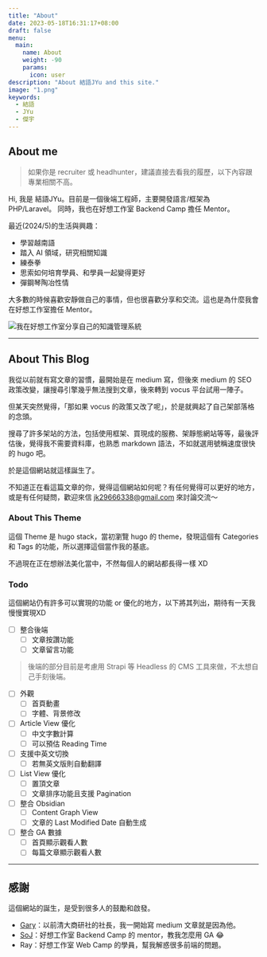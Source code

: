 ```yaml
---
title: "About"
date: 2023-05-18T16:31:17+08:00
draft: false
menu:
  main:
    name: About
    weight: -90
    params:
      icon: user
description: "About 結語JYu and this site."
image: "1.png"
keywords:
  - 結語
  - JYu
  - 傑宇
---
```


## About me

> 如果你是 recruiter 或 headhunter，建議直接去看我的履歷，以下內容跟專業相關不高。

Hi, 我是 結語JYu。目前是一個後端工程師，主要開發語言/框架為 PHP/Laravel。 同時，我也在好想工作室 Backend Camp 擔任 Mentor。

最近(2024/5)的生活與興趣：

- 學習越南語
- 踏入 AI 領域，研究相關知識
- 練泰拳
- 思索如何培育學員、和學員一起變得更好
- 彈鋼琴陶冶性情

大多數的時候喜歡安靜做自己的事情，但也很喜歡分享和交流。這也是為什麼我會在好想工作室擔任 Mentor。

![我在好想工作室分享自己的知識管理系統](2.png)

---

## About This Blog

我從以前就有寫文章的習慣，最開始是在 medium 寫，但後來 medium 的 SEO 政策改變，讓搜尋引擎幾乎無法搜到文章，後來轉到 vocus 平台試用一陣子。

但某天突然覺得，「那如果 vocus 的政策又改了呢」，於是就興起了自己架部落格的念頭。

搜尋了許多架站的方法，包括使用框架、買現成的服務、架靜態網站等等，最後評估後，覺得我不需要資料庫，也熟悉 markdown 語法，不如就選用號稱速度很快的 hugo 吧。

於是這個網站就這樣誕生了。

不知道正在看這篇文章的你，覺得這個網站如何呢？有任何覺得可以更好的地方，或是有任何疑問，歡迎來信 jk29666338@gmail.com 來討論交流～

### About This Theme

這個 Theme 是 hugo stack，當初瀏覽 hugo 的 theme，發現這個有 Categories 和 Tags 的功能，所以選擇這個當作我的基底。

不過現在正在想辦法美化當中，不然每個人的網站都長得一樣 XD

### Todo
這個網站仍有許多可以實現的功能 or 優化的地方，以下將其列出，期待有一天我慢慢實現XD

- [ ] 整合後端
  - [ ] 文章按讚功能
  - [ ] 文章留言功能
> 後端的部分目前是考慮用 Strapi 等 Headless 的 CMS 工具來做，不太想自己手刻後端。
- [ ] 外觀
  - [ ] 首頁動畫
  - [ ] 字體、背景修改
- [ ] Article View 優化
  - [ ] 中文字數計算
  - [ ] 可以預估 Reading Time
- [ ] 支援中英文切換
  - [ ] 若無英文版則自動翻譯
- [ ] List View 優化
  - [ ] 置頂文章
  - [ ] 文章排序功能且支援 Pagination
- [ ] 整合 Obsidian
  - [ ] Content Graph View 
  - [ ] 文章的 Last Modified Date 自動生成
- [ ] 整合 GA 數據
  - [ ] 首頁顯示觀看人數
  - [ ] 每篇文章顯示觀看人數
---

## 感謝
這個網站的誕生，是受到很多人的鼓勵和啟發。

- [Gary](https://www.linkedin.com/in/tzushenghung/)：以前清大商研社的社長，我一開始寫 medium 文章就是因為他。
- [SoJ](https://soj0825.github.io/)：好想工作室 Backend Camp 的 mentor，教我怎麼用 GA 😂
- Ray：好想工作室 Web Camp 的學員，幫我解惑很多前端的問題。

